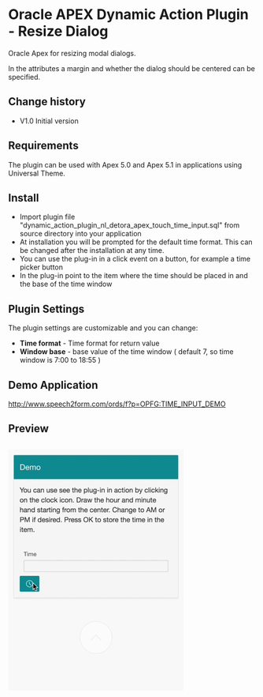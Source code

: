 # Oracle APEX Dynamic Action Plugin -  Resize Dialog
Oracle Apex for resizing modal dialogs. 

In the attributes a margin and whether the dialog should be centered can be specified. 

## Change history
- V1.0    Initial version

## Requirements
The plugin can be used with Apex 5.0 and Apex 5.1 in applications using Universal Theme. 

## Install
- Import plugin file "dynamic_action_plugin_nl_detora_apex_touch_time_input.sql" from source directory into your application
- At installation you will be prompted for the default time format. This can be changed after the installation at any time. 
- You can use the plug-in in a click event on a button, for example a time picker button
- In the plug-in point to the item where the time should be placed in and the base of the time window

## Plugin Settings
The plugin settings are customizable and you can change:
- **Time format** - Time format for return value
- **Window base** - base value of the time window ( default 7, so time window is 7:00 to 18:55 )
## Demo Application
http://www.speech2form.com/ords/f?p=OPFG:TIME_INPUT_DEMO

## Preview
![](https://raw.githubusercontent.com/dickdral/apex-touch_time_input/master/apex-touch_time_input_example.gif?raw=true)
---
